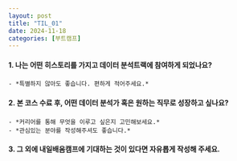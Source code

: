 ```yaml
---
layout: post
title: "TIL_01"
date: 2024-11-18
categories: [부트캠프] 
---
```


#### 1. **나는 어떤 히스토리를 가지고 데이터 분석트랙에 참여하게 되었나요?**
    - *특별하지 않아도 좋습니다. 편하게 적어주세요.*

#### 2. **본 코스 수료 후, 어떤 데이터 분석가 혹은 원하는 직무로 성장하고 싶나요?**
    - *커리어를 통해 무엇을 이루고 싶은지 고민해보세요.*
    - *관심있는 분야를 작성해주셔도 좋습니다.*
#### 3. **그 외에 내일배움캠프에 기대하는 것이 있다면 자유롭게 작성해 주세요.**

